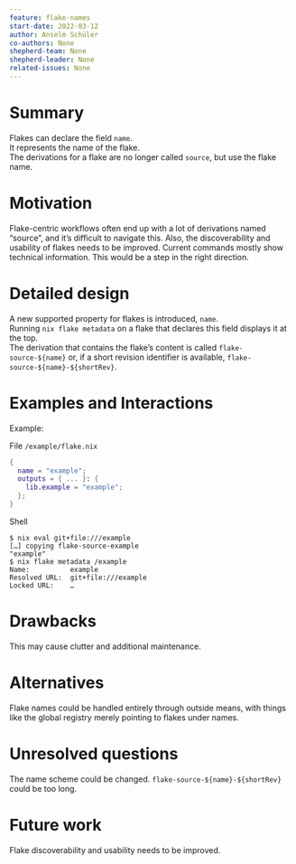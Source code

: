 ```yaml
---
feature: flake-names
start-date: 2022-03-12
author: Anselm Schüler
co-authors: None
shepherd-team: None
shepherd-leader: None
related-issues: None
---
```


# Summary
[summary]: #summary

Flakes can declare the field `name`.  
It represents the name of the flake.  
The derivations for a flake are no longer called `source`, but use the flake name.

# Motivation
[motivation]: #motivation

Flake-centric workflows often end up with a lot of derivations named “source”, and it’s difficult to navigate this.
Also, the discoverability and usability of flakes needs to be improved. Current commands mostly show technical information. This would be a step in the right direction.

# Detailed design
[design]: #detailed-design

A new supported property for flakes is introduced, `name`.  
Running `nix flake metadata` on a flake that declares this field displays it at the top.  
The derivation that contains the flake’s content is called `flake-source-${name}` or, if a short revision identifier is available, `flake-source-${name}-${shortRev}`.

# Examples and Interactions
[examples-and-interactions]: #examples-and-interactions

Example:

File `/example/flake.nix`
```nix
{
  name = "example";
  outputs = { ... }: {
    lib.example = "example";
  };
}
```

Shell
```console
$ nix eval git+file:///example
[…] copying flake-source-example
"example"
$ nix flake metadata /example
Name:          example
Resolved URL:  git+file:///example
Locked URL:    …
```

# Drawbacks
[drawbacks]: #drawbacks

This may cause clutter and additional maintenance.

# Alternatives
[alternatives]: #alternatives

Flake names could be handled entirely through outside means, with things like the global registry merely pointing to flakes under names.

# Unresolved questions
[unresolved]: #unresolved-questions

The name scheme could be changed. `flake-source-${name}-${shortRev}` could be too long.

# Future work
[future]: #future-work

Flake discoverability and usability needs to be improved.

